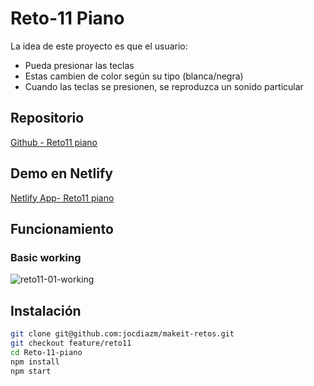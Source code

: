 # Reto-11 Piano

La idea de este proyecto es que el usuario:

* Pueda presionar las teclas
* Estas cambien de color según su tipo (blanca/negra)
* Cuando las teclas se presionen, se reproduzca un sonido particular


## Repositorio
[Github - Reto11 piano](https://github.com/jocdiazm/makeit-retos/tree/feature/reto11/Reto-11-piano)

## Demo en Netlify
[Netlify App- Reto11 piano](https://reto11-piano-jcdiaz.netlify.app)

## Funcionamiento
### Basic working

![reto11-01-working](https://user-images.githubusercontent.com/13368066/149585943-bed315d4-8978-47ae-8531-181ea53437fc.gif)

## Instalación

```sh
git clone git@github.com:jocdiazm/makeit-retos.git
git checkout feature/reto11
cd Reto-11-piano
npm install
npm start
```
